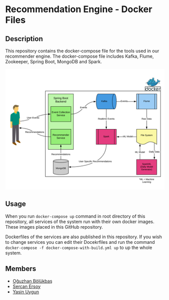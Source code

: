 # Recommendation Engine - Docker Files

## Description
This repository contains the docker-compose file for the tools used in our recommender engine. The docker-compose file includes Kafka, Flume, Zookeeper, Spring Boot, MongoDB and Spark.

![System Overview](./figures/architecture.png)

## Usage
When you run `docker-compose up` command in root directory of this repository, all services of the system run with their own docker images. These images placed in this GitHub repository.

Dockerfiles of the services are also published in this repository. If you wish to change services you can edit their Docekrfiles and run the command `docker-compose -f docker-compose-with-build.yml up` to up the whole system.

## Members
- [Oğuzhan Bölükbaş](https://github.com/oguzhan-bolukbas)
- [Sercan Ersoy](https://github.com/sercanersoy)
- [Yasin Uygun](https://github.com/yasinuygun)
